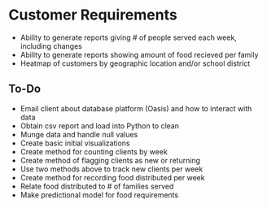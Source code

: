 # Customer Requirements
- Ability to generate reports giving # of people served each week, including changes
- Ability to generate reports showing amount of food recieved per family
- Heatmap of customers by geographic location and/or school district


## To-Do
- Email client about database platform (Oasis) and how to interact with data
- Obtain csv report and load into Python to clean
- Munge data and handle null values
- Create basic initial visualizations
- Create method for counting clients by week
- Create method of flagging clients as new or returning
- Use two methods above to track new clients per week
- Create method for recording food distributed per week
- Relate food distributed to # of families served
- Make predictional model for food requirements
